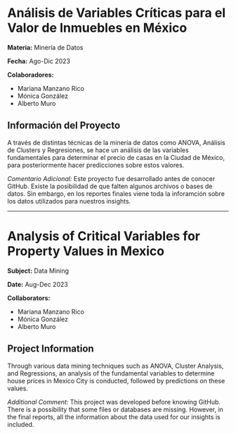 # Análisis de Variables Críticas para el Valor de Inmuebles en México

**Materia:**
Minería de Datos

**Fecha:**
Ago-Dic 2023

**Colaboradores:**
* Mariana Manzano Rico
* Mónica González
* Alberto Muro

## Información del Proyecto
A través de distintas técnicas de la minería de datos como ANOVA, Análisis de Clusters y Regresiones, se hace un análisis de las variables fundamentales para determinar el precio de casas en la Ciudad de México, para posteriormente hacer predicciones sobre estos valores. 

*Comentario Adicional:* Este proyecto fue desarrollado antes de conocer GitHub. Existe la posibilidad de que falten algunos archivos o bases de datos. Sin embargo, en los reportes finales viene toda la inforamción sobre los datos utilizados para nuestros insights. 

_______________________________________________________________________________________________________________________________________________________
# Analysis of Critical Variables for Property Values in Mexico

**Subject:**
Data Mining

**Date:**
Aug-Dec 2023

**Collaborators:**
* Mariana Manzano Rico
* Mónica González
* Alberto Muro

## Project Information
Through various data mining techniques such as ANOVA, Cluster Analysis, and Regressions, an analysis of the fundamental variables to determine house prices in Mexico City is conducted, followed by predictions on these values.

*Additional Comment:* This project was developed before knowing GitHub. There is a possibility that some files or databases are missing. However, in the final reports, all the information about the data used for our insights is included.
